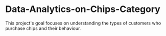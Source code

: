 # Data-Analytics-on-Chips-Category
 This project's goal focuses on understanding the types of customers who purchase chips and their behaviour.
